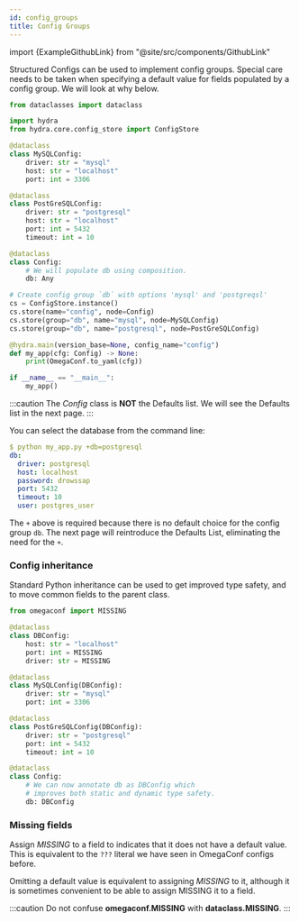 ```yaml
---
id: config_groups
title: Config Groups
---
```


import {ExampleGithubLink} from "@site/src/components/GithubLink"

<ExampleGithubLink to="examples/tutorials/structured_configs/3_config_groups/my_app.py"/>

Structured Configs can be used to implement config groups. Special care needs to be taken when specifying a 
default value for fields populated by a config group. We will look at why below.

```python title="Defining a config group for database" {16-17,22-23}
from dataclasses import dataclass

import hydra
from hydra.core.config_store import ConfigStore

@dataclass
class MySQLConfig:
    driver: str = "mysql"
    host: str = "localhost"
    port: int = 3306

@dataclass
class PostGreSQLConfig:
    driver: str = "postgresql"
    host: str = "localhost"
    port: int = 5432
    timeout: int = 10

@dataclass
class Config:
    # We will populate db using composition.
    db: Any

# Create config group `db` with options 'mysql' and 'postgreqsl'
cs = ConfigStore.instance()
cs.store(name="config", node=Config)
cs.store(group="db", name="mysql", node=MySQLConfig)
cs.store(group="db", name="postgresql", node=PostGreSQLConfig)

@hydra.main(version_base=None, config_name="config")
def my_app(cfg: Config) -> None:
    print(OmegaConf.to_yaml(cfg))

if __name__ == "__main__":
    my_app()
```

:::caution
The *Config* class is **NOT** the Defaults list. We will see the Defaults list in the next page.
:::

You can select the database from the command line:
```yaml
$ python my_app.py +db=postgresql
db:
  driver: postgresql
  host: localhost
  password: drowssap
  port: 5432
  timeout: 10
  user: postgres_user
```

The `+` above is required because there is no default choice for the config group `db`.
The next page will reintroduce the Defaults List, eliminating the need for the `+`.

### Config inheritance

<ExampleGithubLink to="examples/tutorials/structured_configs/3_config_groups/my_app_with_inheritance.py"/>

Standard Python inheritance can be used to get improved type safety, and to move common fields to the parent class.

```python title="Defining a config group for database using inheritance"
from omegaconf import MISSING

@dataclass
class DBConfig:
    host: str = "localhost"
    port: int = MISSING
    driver: str = MISSING

@dataclass
class MySQLConfig(DBConfig):
    driver: str = "mysql"
    port: int = 3306

@dataclass
class PostGreSQLConfig(DBConfig):
    driver: str = "postgresql"
    port: int = 5432
    timeout: int = 10

@dataclass
class Config:
    # We can now annotate db as DBConfig which
    # improves both static and dynamic type safety.
    db: DBConfig
```

### Missing fields
Assign *MISSING* to a field to indicates that it does not have a default value. This is equivalent to
the `???` literal we have seen in OmegaConf configs before.

Omitting a default value is equivalent to assigning *MISSING* to it, although it is sometimes 
convenient to be able to assign MISSING it to a field.

:::caution
Do not confuse **omegaconf.MISSING** with **dataclass.MISSING**.
:::
